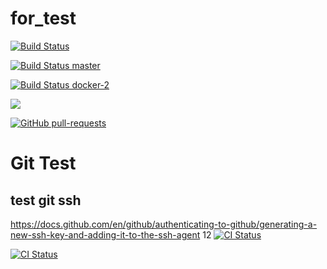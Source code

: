 # for_test
[![Build Status](https://travis-ci.com/Otus-DevOps-2020-05/Ingvar78_infra.svg?branch=master)](https://travis-ci.com/Otus-DevOps-2020-05/Ingvar78_infra)

[![Build Status master](https://travis-ci.com/Otus-DevOps-2020-05/Ingvar78_microservices.svg?branch=master)](https://travis-ci.com/Otus-DevOps-2020-05/Ingvar78_microservices)

[![Build Status docker-2](https://travis-ci.com/Otus-DevOps-2020-05/Ingvar78_microservices.svg?branch=docker-2)](https://travis-ci.com/Otus-DevOps-2020-05/Ingvar78_microservices)

<a href="https://github.com/Otus-DevOps-2020-05/Ingvar78_infra" alt="Activity">        <img src="https://img.shields.io/github/commit-activity/m/badges/shields" /></a>

[![GitHub pull-requests](https://img.shields.io/github/issues-pr/Naereen/StrapDown.js.svg)](https://github.com/Otus-DevOps-2020-05/Ingvar78_infra/pull/)

<h1> Git Test  </h1>
<h2> test git ssh </h2>

https://docs.github.com/en/github/authenticating-to-github/generating-a-new-ssh-key-and-adding-it-to-the-ssh-agent
12
[![CI Status](https://travis-ci.com/Otus-DevOps-2020-05/Ingvar78_infra.svg?branch=master)](https://github.com/Otus-DevOps-2020-05/Ingvar78_infra/tree/master)

[![CI Status](https://travis-ci.com/Otus-DevOps-2020-05/Ingvar78_infra.svg?branch=play-travis)](https://github.com/Otus-DevOps-2020-05/Ingvar78_infra/tree/play-travis)
